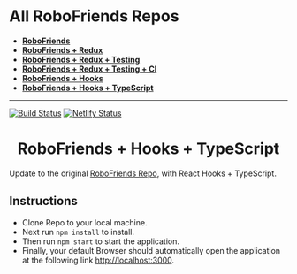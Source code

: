 # All RoboFriends Repos
- **[RoboFriends](https://github.com/rbhachu/robofriends)** 
- **[RoboFriends + Redux](https://github.com/rbhachu/robofriends-redux)** 
- **[RoboFriends + Redux + Testing](https://github.com/rbhachu/robofriends-redux-testing)** 
- **[RoboFriends + Redux + Testing + CI](https://github.com/rbhachu/robofriends-redux-testing-ci)** 
- **[RoboFriends + Hooks](https://github.com/rbhachu/robofriends-hooks)** 
- **[RoboFriends + Hooks + TypeScript](https://github.com/rbhachu/robofriends-hooks-typescript)** 

----

[![Build Status](https://travis-ci.org/gelstudios/gitfiti.svg?branch=master)](https://travis-ci.org/gelstudios/gitfiti) [![Netlify Status](https://api.netlify.com/api/v1/badges/74fbd202-0f7a-4ad4-b58d-6189d82d821a/deploy-status)](https://app.netlify.com/sites/rbhachu-robofriends-hooks-ts/deploys)

<h1 align="center">RoboFriends + Hooks + TypeScript</h1>

Update to the original [RoboFriends Repo](https://github.com/rbhachu/robofriends), with React Hooks + TypeScript.

## Instructions
  - Clone Repo to your local machine.<br>
  - Next run `npm install` to install.<br>
  - Then run `npm start` to start the application.<br>
  - Finally, your default Browser should automatically open the application at the following link [http://localhost:3000](http://localhost:3000).